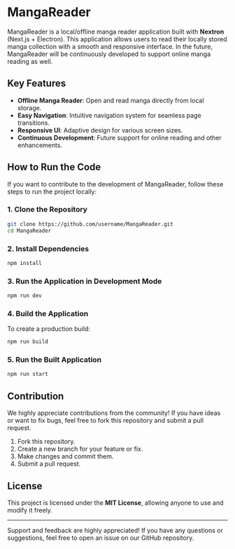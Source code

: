 # MangaReader

MangaReader is a local/offline manga reader application built with **Nextron** (Next.js + Electron). This application allows users to read their locally stored manga collection with a smooth and responsive interface. In the future, MangaReader will be continuously developed to support online manga reading as well.

## Key Features
- **Offline Manga Reader**: Open and read manga directly from local storage.
- **Easy Navigation**: Intuitive navigation system for seamless page transitions.
- **Responsive UI**: Adaptive design for various screen sizes.
- **Continuous Development**: Future support for online reading and other enhancements.

## How to Run the Code
If you want to contribute to the development of MangaReader, follow these steps to run the project locally:

### 1. Clone the Repository
```sh
git clone https://github.com/username/MangaReader.git
cd MangaReader
```

### 2. Install Dependencies
```sh
npm install
```

### 3. Run the Application in Development Mode
```sh
npm run dev
```

### 4. Build the Application
To create a production build:
```sh
npm run build
```

### 5. Run the Built Application
```sh
npm run start
```

## Contribution
We highly appreciate contributions from the community! If you have ideas or want to fix bugs, feel free to fork this repository and submit a pull request.

1. Fork this repository.
2. Create a new branch for your feature or fix.
3. Make changes and commit them.
4. Submit a pull request.

## License
This project is licensed under the **MIT License**, allowing anyone to use and modify it freely.

---

Support and feedback are highly appreciated! If you have any questions or suggestions, feel free to open an issue on our GitHub repository.

